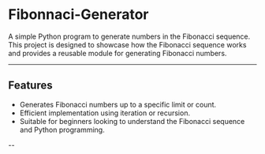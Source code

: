 # Fibonnaci-Generator

A simple Python program to generate numbers in the Fibonacci sequence. This project is designed to showcase how the Fibonacci sequence works and provides a reusable module for generating Fibonacci numbers.

---

## Features

- Generates Fibonacci numbers up to a specific limit or count.
- Efficient implementation using iteration or recursion.
- Suitable for beginners looking to understand the Fibonacci sequence and Python programming.

--
